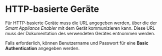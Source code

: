 # HTTP-basierte Geräte

Für HTTP-basierte Geräte muss die URL angegeben werden, über die der *Smart Appliance Enabler* mit dem Gerät kommunizieren kann. Diese URL muss der Dokumentation des verwendeten Gerätes entnommen werden.

Falls erforderlich, können Benutzername und Passwort für eine **Basic Authentication** angegeben werden.
